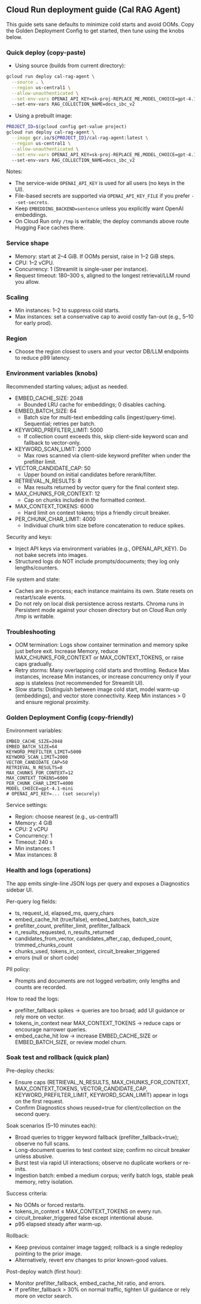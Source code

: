 ## Cloud Run deployment guide (Cal RAG Agent)

This guide sets sane defaults to minimize cold starts and avoid OOMs. Copy the Golden Deployment Config to get started, then tune using the knobs below.

### Quick deploy (copy-paste)

- Using source (builds from current directory):

```bash
gcloud run deploy cal-rag-agent \
  --source . \
  --region us-central1 \
  --allow-unauthenticated \
  --set-env-vars OPENAI_API_KEY=sk-proj-REPLACE_ME,MODEL_CHOICE=gpt-4.1-mini,EMBEDDING_BACKEND=sentence,HF_HOME=/tmp/hf_cache,TRANSFORMERS_CACHE=/tmp/hf_cache/transformers,SENTENCE_TRANSFORMERS_HOME=/tmp/hf_cache/sentence-transformers,TORCH_HOME=/tmp/hf_cache/torch
  --set-env-vars RAG_COLLECTION_NAME=docs_ibc_v2
```

- Using a prebuilt image:

```bash
PROJECT_ID=$(gcloud config get-value project)
gcloud run deploy cal-rag-agent \
  --image gcr.io/${PROJECT_ID}/cal-rag-agent:latest \
  --region us-central1 \
  --allow-unauthenticated \
  --set-env-vars OPENAI_API_KEY=sk-proj-REPLACE_ME,MODEL_CHOICE=gpt-4.1-mini,EMBEDDING_BACKEND=sentence,HF_HOME=/tmp/hf_cache,TRANSFORMERS_CACHE=/tmp/hf_cache/transformers,SENTENCE_TRANSFORMERS_HOME=/tmp/hf_cache/sentence-transformers,TORCH_HOME=/tmp/hf_cache/torch
  --set-env-vars RAG_COLLECTION_NAME=docs_ibc_v2
```

Notes:

- The service-wide `OPENAI_API_KEY` is used for all users (no keys in the UI).
- File-based secrets are supported via `OPENAI_API_KEY_FILE` if you prefer `--set-secrets`.
- Keep `EMBEDDING_BACKEND=sentence` unless you explicitly want OpenAI embeddings.
- On Cloud Run only `/tmp` is writable; the deploy commands above route Hugging Face caches there.

### Service shape

- Memory: start at 2–4 GiB. If OOMs persist, raise in 1–2 GiB steps.
- CPU: 1–2 vCPU.
- Concurrency: 1 (Streamlit is single-user per instance).
- Request timeout: 180–300 s, aligned to the longest retrieval/LLM round you allow.

### Scaling

- Min instances: 1–2 to suppress cold starts.
- Max instances: set a conservative cap to avoid costly fan-out (e.g., 5–10 for early prod).

### Region

- Choose the region closest to users and your vector DB/LLM endpoints to reduce p99 latency.

### Environment variables (knobs)

Recommended starting values; adjust as needed.

- EMBED_CACHE_SIZE: 2048
  - Bounded LRU cache for embeddings; 0 disables caching.
- EMBED_BATCH_SIZE: 64
  - Batch size for multi-text embedding calls (ingest/query-time). Sequential; retries per batch.
- KEYWORD_PREFILTER_LIMIT: 5000
  - If collection count exceeds this, skip client-side keyword scan and fallback to vector-only.
- KEYWORD_SCAN_LIMIT: 2000
  - Max rows scanned via client-side keyword prefilter when under the prefilter limit.
- VECTOR_CANDIDATE_CAP: 50
  - Upper bound on initial candidates before rerank/filter.
- RETRIEVAL_N_RESULTS: 8
  - Max results returned by vector query for the final context step.
- MAX_CHUNKS_FOR_CONTEXT: 12
  - Cap on chunks included in the formatted context.
- MAX_CONTEXT_TOKENS: 6000
  - Hard limit on context tokens; trips a friendly circuit breaker.
- PER_CHUNK_CHAR_LIMIT: 4000
  - Individual chunk trim size before concatenation to reduce spikes.

Security and keys:

- Inject API keys via environment variables (e.g., OPENAI_API_KEY). Do not bake secrets into images.
- Structured logs do NOT include prompts/documents; they log only lengths/counters.

File system and state:

- Caches are in-process; each instance maintains its own. State resets on restart/scale events.
- Do not rely on local disk persistence across restarts. Chroma runs in Persistent mode against your chosen directory but on Cloud Run only /tmp is writable.

### Troubleshooting

- OOM termination: Logs show container termination and memory spike just before exit. Increase Memory, reduce MAX_CHUNKS_FOR_CONTEXT or MAX_CONTEXT_TOKENS, or raise caps gradually.
- Retry storms: Many overlapping cold starts and throttling. Reduce Max instances, increase Min instances, or increase concurrency only if your app is stateless (not recommended for Streamlit UI).
- Slow starts: Distinguish between image cold start, model warm-up (embeddings), and vector store connectivity. Keep Min instances > 0 and ensure regional proximity.

### Golden Deployment Config (copy-friendly)

Environment variables:

```
EMBED_CACHE_SIZE=2048
EMBED_BATCH_SIZE=64
KEYWORD_PREFILTER_LIMIT=5000
KEYWORD_SCAN_LIMIT=2000
VECTOR_CANDIDATE_CAP=50
RETRIEVAL_N_RESULTS=8
MAX_CHUNKS_FOR_CONTEXT=12
MAX_CONTEXT_TOKENS=6000
PER_CHUNK_CHAR_LIMIT=4000
MODEL_CHOICE=gpt-4.1-mini
# OPENAI_API_KEY=... (set securely)
```

Service settings:

- Region: choose nearest (e.g., us-central1)
- Memory: 4 GiB
- CPU: 2 vCPU
- Concurrency: 1
- Timeout: 240 s
- Min instances: 1
- Max instances: 8

### Health and logs (operations)

The app emits single-line JSON logs per query and exposes a Diagnostics sidebar UI.

Per-query log fields:

- ts, request_id, elapsed_ms, query_chars
- embed_cache_hit (true/false), embed_batches, batch_size
- prefilter_count, prefilter_limit, prefilter_fallback
- n_results_requested, n_results_returned
- candidates_from_vector, candidates_after_cap, deduped_count, trimmed_chunks_count
- chunks_used, tokens_in_context, circuit_breaker_triggered
- errors (null or short code)

PII policy:

- Prompts and documents are not logged verbatim; only lengths and counts are recorded.

How to read the logs:

- prefilter_fallback spikes → queries are too broad; add UI guidance or rely more on vector.
- tokens_in_context near MAX_CONTEXT_TOKENS → reduce caps or encourage narrower queries.
- embed_cache_hit low → increase EMBED_CACHE_SIZE or EMBED_BATCH_SIZE, or review model churn.

### Soak test and rollback (quick plan)

Pre-deploy checks:

- Ensure caps (RETRIEVAL_N_RESULTS, MAX_CHUNKS_FOR_CONTEXT, MAX_CONTEXT_TOKENS, VECTOR_CANDIDATE_CAP, KEYWORD_PREFILTER_LIMIT, KEYWORD_SCAN_LIMIT) appear in logs on the first request.
- Confirm Diagnostics shows reused=true for client/collection on the second query.

Soak scenarios (5–10 minutes each):

- Broad queries to trigger keyword fallback (prefilter_fallback=true); observe no full scans.
- Long-document queries to test context size; confirm no circuit breaker unless abusive.
- Burst test via rapid UI interactions; observe no duplicate workers or re-inits.
- Ingestion batch: embed a medium corpus; verify batch logs, stable peak memory, retry isolation.

Success criteria:

- No OOMs or forced restarts.
- tokens_in_context ≤ MAX_CONTEXT_TOKENS on every run.
- circuit_breaker_triggered false except intentional abuse.
- p95 elapsed steady after warm-up.

Rollback:

- Keep previous container image tagged; rollback is a single redeploy pointing to the prior image.
- Alternatively, revert env changes to prior known-good values.

Post-deploy watch (first hour):

- Monitor prefilter_fallback, embed_cache_hit ratio, and errors.
- If prefilter_fallback > 30% on normal traffic, tighten UI guidance or rely more on vector search.
